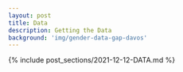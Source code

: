 ```yaml
---
layout: post
title: Data
description: Getting the Data
background: 'img/gender-data-gap-davos'
---
```


{% include post_sections/2021-12-12-DATA.md %}